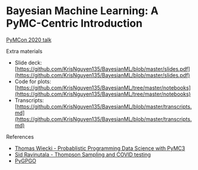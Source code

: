 # Bayesian Machine Learning: A PyMC-Centric Introduction

[PyMCon 2020 talk](https://discourse.pymc.io/t/bayesian-machine-learning-a-pymc-centric-introduction-by-quan-nguyen/5985)

Extra materials
- Slide deck: [https://github.com/KrisNguyen135/BayesianML/blob/master/slides.pdf](https://github.com/KrisNguyen135/BayesianML/blob/master/slides.pdf)
- Code for plots: [https://github.com/KrisNguyen135/BayesianML/tree/master/notebooks](https://github.com/KrisNguyen135/BayesianML/tree/master/notebooks)
- Transcripts: [https://github.com/KrisNguyen135/BayesianML/blob/master/transcripts.md](https://github.com/KrisNguyen135/BayesianML/blob/master/transcripts.md)

References
- [Thomas Wiecki - Probablistic Programming Data Science with PyMC3](https://www.youtube.com/watch?v=LlzVlqVzeD8)
- [Sid Ravinutala - Thompson Sampling and COVID testing](https://sidravi1.github.io/blog/2020/08/19/thompson-sampling-and-covid-surveillance)
- [PyGPGO](https://github.com/josejimenezluna/pyGPGO)
